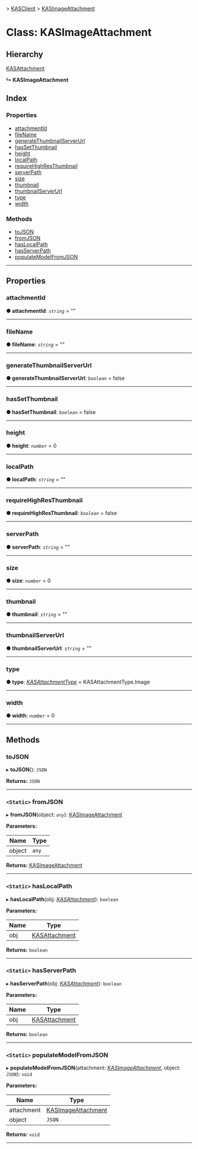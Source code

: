 [](../README.md) > [KASClient](../modules/kasclient.md) > [KASImageAttachment](../classes/kasclient.kasimageattachment.md)

# Class: KASImageAttachment

## Hierarchy

 [KASAttachment](kasclient.kasattachment.md)

**↳ KASImageAttachment**

## Index

### Properties

* [attachmentId](kasclient.kasimageattachment.md#attachmentid)
* [fileName](kasclient.kasimageattachment.md#filename)
* [generateThumbnailServerUrl](kasclient.kasimageattachment.md#generatethumbnailserverurl)
* [hasSetThumbnail](kasclient.kasimageattachment.md#hassetthumbnail)
* [height](kasclient.kasimageattachment.md#height)
* [localPath](kasclient.kasimageattachment.md#localpath)
* [requireHighResThumbnail](kasclient.kasimageattachment.md#requirehighresthumbnail)
* [serverPath](kasclient.kasimageattachment.md#serverpath)
* [size](kasclient.kasimageattachment.md#size)
* [thumbnail](kasclient.kasimageattachment.md#thumbnail)
* [thumbnailServerUrl](kasclient.kasimageattachment.md#thumbnailserverurl)
* [type](kasclient.kasimageattachment.md#type)
* [width](kasclient.kasimageattachment.md#width)


### Methods

* [toJSON](kasclient.kasimageattachment.md#tojson)
* [fromJSON](kasclient.kasimageattachment.md#fromjson)
* [hasLocalPath](kasclient.kasimageattachment.md#haslocalpath)
* [hasServerPath](kasclient.kasimageattachment.md#hasserverpath)
* [populateModelFromJSON](kasclient.kasimageattachment.md#populatemodelfromjson)




---

## Properties

<a id="attachmentid"></a>

###  attachmentId

**● attachmentId**: *`string`* = ""

___




<a id="filename"></a>

###  fileName

**● fileName**: *`string`* = ""

___




<a id="generatethumbnailserverurl"></a>

###  generateThumbnailServerUrl

**● generateThumbnailServerUrl**: *`boolean`* = false

___




<a id="hassetthumbnail"></a>

###  hasSetThumbnail

**● hasSetThumbnail**: *`boolean`* = false

___




<a id="height"></a>

###  height

**● height**: *`number`* = 0

___




<a id="localpath"></a>

###  localPath

**● localPath**: *`string`* = ""

___




<a id="requirehighresthumbnail"></a>

###  requireHighResThumbnail

**● requireHighResThumbnail**: *`boolean`* = false

___




<a id="serverpath"></a>

###  serverPath

**● serverPath**: *`string`* = ""

___




<a id="size"></a>

###  size

**● size**: *`number`* = 0

___




<a id="thumbnail"></a>

###  thumbnail

**● thumbnail**: *`string`* = ""

___




<a id="thumbnailserverurl"></a>

###  thumbnailServerUrl

**● thumbnailServerUrl**: *`string`* = ""

___




<a id="type"></a>

###  type

**● type**: *[KASAttachmentType](../enums/kasclient.kasattachmenttype.md)* =  KASAttachmentType.Image

___




<a id="width"></a>

###  width

**● width**: *`number`* = 0

___





## Methods

<a id="tojson"></a>

###  toJSON

▸ **toJSON**(): `JSON`

**Returns:** `JSON`

___




<a id="fromjson"></a>

### `<Static>` fromJSON

▸ **fromJSON**(object: *`any`*): [KASImageAttachment](kasclient.kasimageattachment.md)

**Parameters:**

| Name | Type |
| ------ | ------ |
| object | `any` |

**Returns:** [KASImageAttachment](kasclient.kasimageattachment.md)

___




<a id="haslocalpath"></a>

### `<Static>` hasLocalPath

▸ **hasLocalPath**(obj: *[KASAttachment](kasclient.kasattachment.md)*): `boolean`

**Parameters:**

| Name | Type |
| ------ | ------ |
| obj | [KASAttachment](kasclient.kasattachment.md) |

**Returns:** `boolean`

___




<a id="hasserverpath"></a>

### `<Static>` hasServerPath

▸ **hasServerPath**(obj: *[KASAttachment](kasclient.kasattachment.md)*): `boolean`

**Parameters:**

| Name | Type |
| ------ | ------ |
| obj | [KASAttachment](kasclient.kasattachment.md) |

**Returns:** `boolean`

___




<a id="populatemodelfromjson"></a>

### `<Static>` populateModelFromJSON

▸ **populateModelFromJSON**(attachment: *[KASImageAttachment](kasclient.kasimageattachment.md)*, object: *`JSON`*): `void`

**Parameters:**

| Name | Type |
| ------ | ------ |
| attachment | [KASImageAttachment](kasclient.kasimageattachment.md) |
| object | `JSON` |

**Returns:** `void`

___





